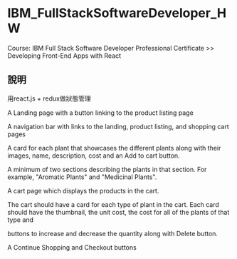 # IBM_FullStackSoftwareDeveloper_HW

Course: IBM Full Stack Software Developer Professional Certificate >> Developing Front-End Apps with React

## 說明

用react.js + redux做狀態管理

A Landing page with a button linking to the product listing page

 A navigation bar with links to the landing, product listing, and shopping cart pages
 
 A card for each plant that showcases the different plants along with their images, name, description, cost and an Add to cart button.
 
 A minimum of two sections describing the plants in that section. For example, "Aromatic Plants" and "Medicinal Plants".
 
 A cart page which displays the products in the cart.
 
 The cart should have a card for each type of plant in the cart. Each card should have the thumbnail, the unit cost, the cost for all of the plants of that type and
 
 buttons to increase and decrease the quantity along with Delete button.
 
 A Continue Shopping and Checkout buttons

 
